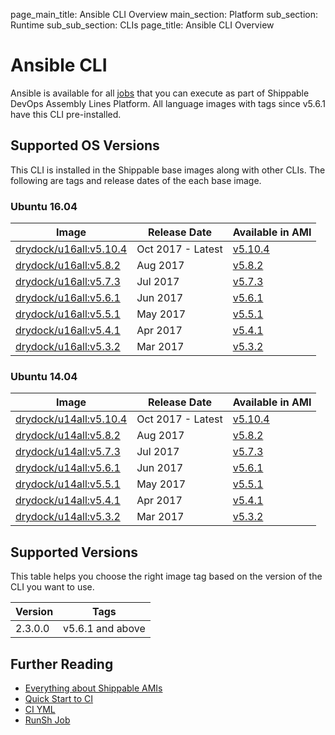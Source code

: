 page_main_title: Ansible CLI Overview
main_section: Platform
sub_section: Runtime
sub_sub_section: CLIs
page_title: Ansible CLI Overview

# Ansible CLI
Ansible is available for all [jobs](/platform/workflow/job/overview) that you can execute as part of Shippable DevOps Assembly Lines Platform. All language images with tags since v5.6.1 have this CLI pre-installed.

## Supported OS Versions
This CLI is installed in the Shippable base images along with other CLIs. The following are tags and release dates of the each base image.

### Ubuntu 16.04

|Image| Release Date |Available in AMI |
|----------|------------|-----|
[drydock/u16all:v5.10.4](/platform/runtime/os/ubuntu16#v5104)  | Oct 2017 - Latest | [v5.10.4](/platform/tutorial/runtime/ami-v5104)
[drydock/u16all:v5.8.2](/platform/runtime/os/ubuntu16#v582)  | Aug 2017 | [v5.8.2](/platform/tutorial/runtime/ami-v582)
[drydock/u16all:v5.7.3](/platform/runtime/os/ubuntu16#v573)  | Jul 2017 | [v5.7.3](/platform/tutorial/runtime/ami-v573)
[drydock/u16all:v5.6.1](/platform/runtime/os/ubuntu16#v561)  | Jun 2017 | [v5.6.1](/platform/tutorial/runtime/ami-v561)
[drydock/u16all:v5.5.1](/platform/runtime/os/ubuntu16#v551)  | May 2017 | [v5.5.1](/platform/tutorial/runtime/ami-v551)
[drydock/u16all:v5.4.1](/platform/runtime/os/ubuntu16#v541)  | Apr 2017 | [v5.4.1](/platform/tutorial/runtime/ami-v541)
[drydock/u16all:v5.3.2](/platform/runtime/os/ubuntu16#v532)  | Mar 2017 | [v5.3.2](/platform/tutorial/runtime/ami-v532)


### Ubuntu 14.04

|Image| Release Date |Available in AMI |
|----------|------------|-----|
[drydock/u14all:v5.10.4](/platform/runtime/os/ubuntu16#v5104)  | Oct 2017 - Latest | [v5.10.4](/platform/tutorial/runtime/ami-v5104)
[drydock/u14all:v5.8.2](/platform/runtime/os/ubuntu16#v582)  | Aug 2017 | [v5.8.2](/platform/tutorial/runtime/ami-v582)
[drydock/u14all:v5.7.3](/platform/runtime/os/ubuntu14#v573)  | Jul 2017 | [v5.7.3](/platform/tutorial/runtime/ami-v573)
[drydock/u14all:v5.6.1](/platform/runtime/os/ubuntu14#v561)  | Jun 2017 | [v5.6.1](/platform/tutorial/runtime/ami-v561)
[drydock/u14all:v5.5.1](/platform/runtime/os/ubuntu14#v551)  | May 2017 | [v5.5.1](/platform/tutorial/runtime/ami-v551)
[drydock/u14all:v5.4.1](/platform/runtime/os/ubuntu14#v541)  | Apr 2017 | [v5.4.1](/platform/tutorial/runtime/ami-v541)
[drydock/u14all:v5.3.2](/platform/runtime/os/ubuntu14#v532)  | Mar 2017 | [v5.3.2](/platform/tutorial/runtime/ami-v532)


## Supported Versions
This table helps you choose the right image tag based on the version of the CLI you want to use.

| Version  |  Tags    
|----------|---------
| 2.3.0.0  | v5.6.1 and above

## Further Reading
* [Everything about Shippable AMIs](/platform/tutorial/runtime/ami-overview)
* [Quick Start to CI](/getting-started/ci-sample)
* [CI YML](/ci/yml-structure)
* [RunSh Job](/platform/workflow/job/runsh)
